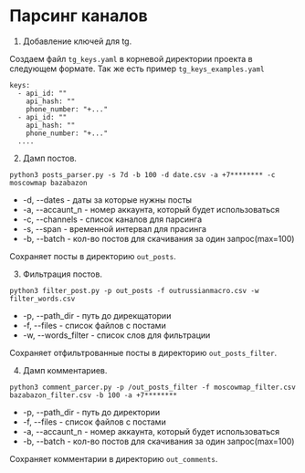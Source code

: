 # Парсинг каналов

1. Добавление ключей для tg.

Создаем файл `tg_keys.yaml` в корневой директории проекта в следующем формате. Так же есть пример `tg_keys_examples.yaml`
```
keys:
  - api_id: ""
    api_hash: ""
    phone_number: "+..."
  - api_id: ""
    api_hash: ""
    phone_number: "+..."
  ....  
```

2. Дамп постов.

```
python3 posts_parser.py -s 7d -b 100 -d date.csv -a +7******** -c moscowmap bazabazon
```

- -d, --dates - даты за которые нужны посты
- -a, --accaunt_n - номер аккаунта, который будет использоваться
- -с, --channels - список каналов для парсинга
- -s, --span - временной интервал для прасинга
- -b, --batch - кол-во постов для скачивания за один запрос(max=100)

Сохраняет посты в директорию `out_posts`.

3. Фильтрация постов.

```
python3 filter_post.py -p out_posts -f outrussianmacro.csv -w filter_words.csv
```

- -p, --path_dir - путь до дирекщатории 
- -f, --files - список файлов с постами
- -w, --words_filter - список слов для фильтрации

Сохраняет отфильтрованные посты в директорию `out_posts_filter`.


4. Дамп комментариев.

```
python3 comment_parcer.py -p /out_posts_filter -f moscowmap_filter.csv bazabazon_filter.csv -b 100 -a +7********
```
- -p, --path_dir - путь до директории 
- -f, --files - список файлов с постами
- -a, --accaunt_n - номер аккаунта, который будет использоваться
- -b, --batch - кол-во постов для скачивания за один запрос(max=100)

Сохраняет комментарии в директорию `out_comments`.
